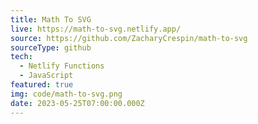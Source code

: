 ```yaml
---
title: Math To SVG
live: https://math-to-svg.netlify.app/
source: https://github.com/ZacharyCrespin/math-to-svg
sourceType: github
tech: 
  - Netlify Functions
  - JavaScript
featured: true
img: code/math-to-svg.png
date: 2023-05-25T07:00:00.000Z
---
```

